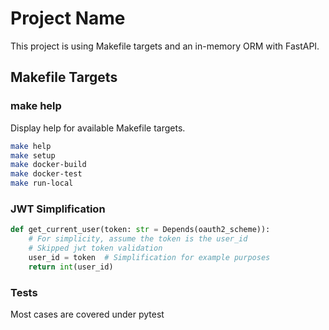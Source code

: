 # Project Name

This project is using Makefile targets and an in-memory ORM with FastAPI.

## Makefile Targets

### make help

Display help for available Makefile targets.


```bash
make help
make setup
make docker-build
make docker-test
make run-local 
```


### JWT Simplification 

```python
def get_current_user(token: str = Depends(oauth2_scheme)):
    # For simplicity, assume the token is the user_id
    # Skipped jwt token validation
    user_id = token  # Simplification for example purposes
    return int(user_id)
```


### Tests
Most cases are covered under pytest 